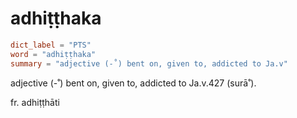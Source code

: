# adhiṭṭhaka

``` toml
dict_label = "PTS"
word = "adhiṭṭhaka"
summary = "adjective (-˚) bent on, given to, addicted to Ja.v"
```

adjective (\-˚) bent on, given to, addicted to Ja.v.427 (surā˚).

fr. adhiṭṭhāti

